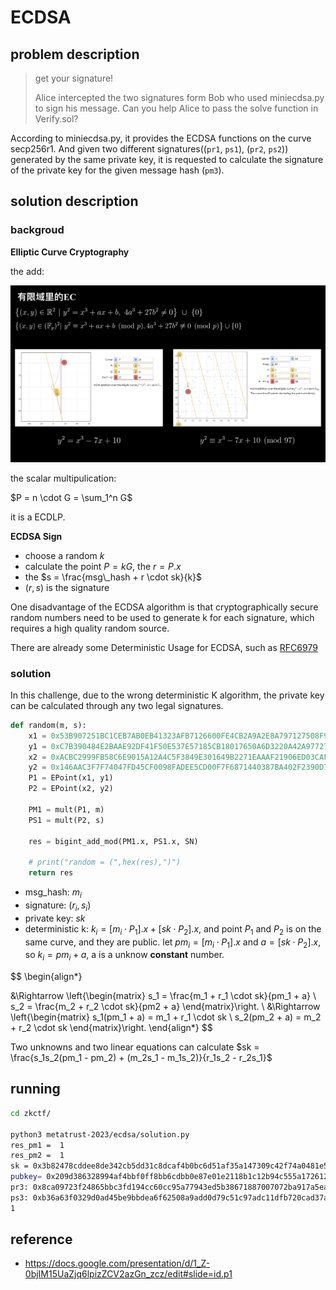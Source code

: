 # ECDSA

## problem description
> get your signature!
> 
> Alice intercepted the two signatures form Bob who used miniecdsa.py to sign his message.
> Can you help Alice to pass the solve function in Verify.sol?
>

According to miniecdsa.py, it provides the ECDSA functions on the curve secp256r1. And given two different signatures((`pr1`, `ps1`), (`pr2`, `ps2`)) generated by the same private key, it is requested to calculate the signature of the private key for the given message hash (`pm3`).

## solution description

### backgroud
**Elliptic Curve Cryptography**

the add:

![Alt text](./img/image.png)

the scalar multipulication:

$P = n \cdot G = \sum_1^n G$

it is a ECDLP.

**ECDSA Sign**
* choose a random $k$
* calculate the point $P = kG$, the $r = P.x$
* the $s = \frac{msg\_hash + r \cdot sk}{k}$
* $(r, s)$ is the signature


One disadvantage of the ECDSA algorithm is that cryptographically secure random numbers need to be used to generate k for each signature, which requires a high quality random source.

There are already some Deterministic Usage for ECDSA, such as [RFC6979](https://datatracker.ietf.org/doc/rfc6979/)

### solution
In this challenge, due to the wrong deterministic K algorithm, the private key can be calculated through any two legal signatures.

```py
def random(m, s):
    x1 = 0x53B907251BC1CEB7AB0EB41323AFB7126600FE4CB2A9A2E8A797127508F97009
    y1 = 0xC7B390484E2BAAE92DF41F50E537E57185CB18017650A6D3220A42A97727217D
    x2 = 0xACBC2999FB58C6E9015A12A4C5F3849E301649B2271EAAAF21906ED03CAFDF45
    y2 = 0x146AAC3F7F74047FD45CF0098FADEE5CD00F7F6871440387BA402F2390D7276F
    P1 = EPoint(x1, y1)
    P2 = EPoint(x2, y2)

    PM1 = mult(P1, m)
    PS1 = mult(P2, s)

    res = bigint_add_mod(PM1.x, PS1.x, SN)

    # print("random = (",hex(res),")")
    return res
```
* msg_hash: $m_i$
* signature: $(r_i, s_i)$
* private key: $sk$
* deterministic k: $k_i = [m_i \cdot P_1].x + [sk \cdot P_2].x$, and point $P_1$ and $P_2$ is on the same curve, and they are public. let $pm_i = [m_i \cdot P_1].x$ and $a = [sk \cdot P_2].x$, so $k_i = pm_i + a$, a is a unknow **constant** number.

$$
\begin{align*}
    
&\Rightarrow
\left\{\begin{matrix}
s_1 = \frac{m_1 + r_1 \cdot sk}{pm_1 +  a} 
\\ 
s_2 = \frac{m_2 + r_2 \cdot sk}{pm2 + a} 
\end{matrix}\right.
\\
&\Rightarrow
\left\{\begin{matrix}
s_1(pm_1 + a) = m_1 + r_1 \cdot sk
\\ 
s_2(pm_2 + a) = m_2 + r_2 \cdot sk
\end{matrix}\right.
\end{align*}
$$

Two unknowns and two linear equations can calculate $sk = \frac{s_1s_2(pm_1 - pm_2) + (m_2s_1 - m_1s_2)}{r_1s_2 - r_2s_1}$

## running

```sh
cd zkctf/

python3 metatrust-2023/ecdsa/solution.py
res_pm1 =  1
res_pm2 =  1
sk = 0x3b82478cddee8de342cb5dd31c8dcaf4b0bc6d51af35a147309c42f74a0481e5
pubkey= 0x209d386328994af4bbf0ff8bb6cdbb0e87e01e2118b1c12b94c555a1726129c6 0x76ac8f2fda3a921bd3dcc1d2f0741b91dcd18d053a67a4ece89761e64a0881b1
pr3: 0x8ca09723f24865bbc3fd194cc60cc95a77943ed5b38671887007072ba917a5ea
ps3: 0xb36a63f0329d0ad45be9bbdea6f62508a9add0d79c51c97adc11dfb720cad37a
1
```

## reference
* https://docs.google.com/presentation/d/1_Z-0bjIM15UaZjq6lpizZCV2azGn_zcz/edit#slide=id.p1